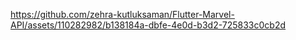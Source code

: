 


https://github.com/zehra-kutluksaman/Flutter-Marvel-API/assets/110282982/b138184a-dbfe-4e0d-b3d2-725833c0cb2d

